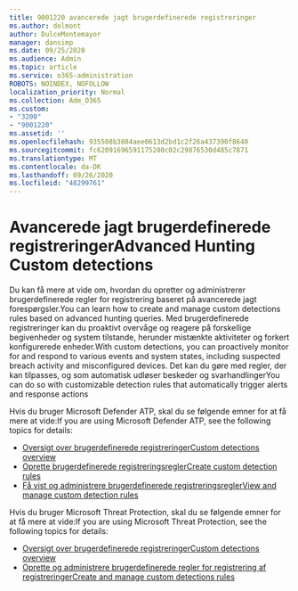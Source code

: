 ```yaml
---
title: 9001220 avancerede jagt brugerdefinerede registreringer
ms.author: dolmont
author: DulceMontemayor
manager: dansimp
ms.date: 09/25/2020
ms.audience: Admin
ms.topic: article
ms.service: o365-administration
ROBOTS: NOINDEX, NOFOLLOW
localization_priority: Normal
ms.collection: Adm_O365
ms.custom:
- "3200"
- "9001220"
ms.assetid: ''
ms.openlocfilehash: 935508b3084aee0613d2bd1c2f26a437390f8640
ms.sourcegitcommit: fc62091696591175280c02c29876530d485c7871
ms.translationtype: MT
ms.contentlocale: da-DK
ms.lasthandoff: 09/26/2020
ms.locfileid: "48299761"
---
```

# <a name="advanced-hunting-custom-detections"></a><span data-ttu-id="678df-102">Avancerede jagt brugerdefinerede registreringer</span><span class="sxs-lookup"><span data-stu-id="678df-102">Advanced Hunting Custom detections</span></span>

<span data-ttu-id="678df-103">Du kan få mere at vide om, hvordan du opretter og administrerer brugerdefinerede regler for registrering baseret på avancerede jagt forespørgsler.</span><span class="sxs-lookup"><span data-stu-id="678df-103">You can learn how to create and manage custom detections rules based on advanced hunting queries.</span></span> <span data-ttu-id="678df-104">Med brugerdefinerede registreringer kan du proaktivt overvåge og reagere på forskellige begivenheder og system tilstande, herunder mistænkte aktiviteter og forkert konfigurerede enheder.</span><span class="sxs-lookup"><span data-stu-id="678df-104">With custom detections, you can proactively monitor for and respond to various events and system states, including suspected breach activity and misconfigured devices.</span></span> <span data-ttu-id="678df-105">Det kan du gøre med regler, der kan tilpasses, og som automatisk udløser beskeder og svarhandlinger</span><span class="sxs-lookup"><span data-stu-id="678df-105">You can do so with customizable detection rules that automatically trigger alerts and response actions</span></span>
  
<span data-ttu-id="678df-106">Hvis du bruger Microsoft Defender ATP, skal du se følgende emner for at få mere at vide:</span><span class="sxs-lookup"><span data-stu-id="678df-106">If you are using Microsoft Defender ATP, see the following topics for details:</span></span> 
- [<span data-ttu-id="678df-107">Oversigt over brugerdefinerede registreringer</span><span class="sxs-lookup"><span data-stu-id="678df-107">Custom detections overview</span></span>](https://docs.microsoft.com/windows/security/threat-protection/microsoft-defender-atp/overview-custom-detections)
- [<span data-ttu-id="678df-108">Oprette brugerdefinerede registreringsregler</span><span class="sxs-lookup"><span data-stu-id="678df-108">Create custom detection rules</span></span>](https://docs.microsoft.com/windows/security/threat-protection/microsoft-defender-atp/custom-detection-rules)
- [<span data-ttu-id="678df-109">Få vist og administrere brugerdefinerede registreringsregler</span><span class="sxs-lookup"><span data-stu-id="678df-109">View and manage custom detection rules</span></span>](https://docs.microsoft.com/windows/security/threat-protection/microsoft-defender-atp/custom-detections-manage)

<span data-ttu-id="678df-110">Hvis du bruger Microsoft Threat Protection, skal du se følgende emner for at få mere at vide:</span><span class="sxs-lookup"><span data-stu-id="678df-110">If you are using Microsoft Threat Protection, see the following topics for details:</span></span> 
- [<span data-ttu-id="678df-111">Oversigt over brugerdefinerede registreringer</span><span class="sxs-lookup"><span data-stu-id="678df-111">Custom detections overview</span></span>](https://docs.microsoft.com/microsoft-365/security/mtp/custom-detections-overview)
- [<span data-ttu-id="678df-112">Oprette og administrere brugerdefinerede regler for registrering af registreringer</span><span class="sxs-lookup"><span data-stu-id="678df-112">Create and manage custom detections rules</span></span>](https://docs.microsoft.com/microsoft-365/security/mtp/custom-detection-rules)
